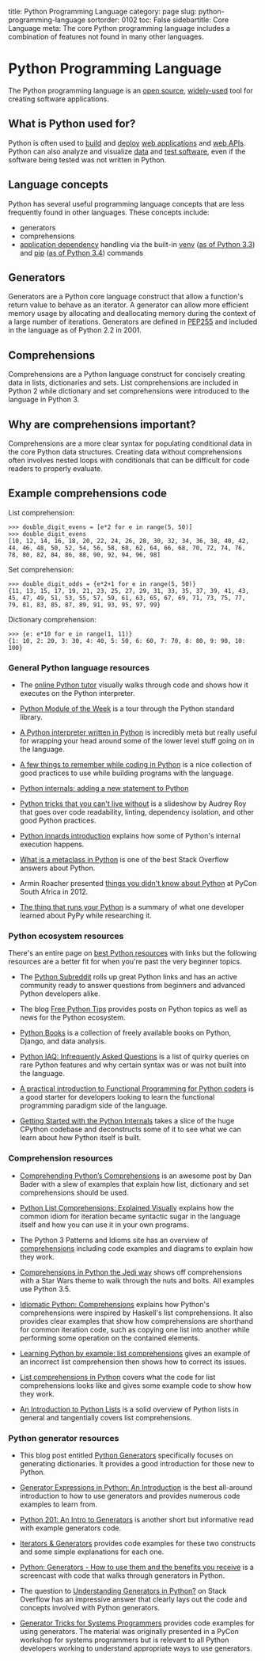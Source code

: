 title: Python Programming Language
category: page
slug: python-programming-language
sortorder: 0102
toc: False
sidebartitle: Core Language
meta: The core Python programming language includes a combination of features not found in many other languages.


# Python Programming Language
The Python programming language is an 
[open source](https://www.python.org/downloads/source/), 
[widely-used](/why-use-python.html) tool for 
creating software applications.


## What is Python used for?
Python is often used to [build](/web-frameworks.html) and [deploy](/deployment.html) 
[web applications](/web-development.html) and 
[web APIs](/application-programming-interfaces.html). Python
can also analyze and visualize [data](/data.html) 
and [test software](/testing.html), even if the software being
tested was not written in Python.


## Language concepts
Python has several useful programming language concepts that are less 
frequently found in other languages. These concepts include:

* generators
* comprehensions
* [application dependency](/application-dependencies.html) handling via 
  the built-in [venv](https://www.python.org/dev/peps/pep-0405/) 
  ([as of Python 3.3](https://docs.python.org/3/whatsnew/3.3.html)) and
  [pip](https://www.python.org/dev/peps/pep-0453/) 
  ([as of Python 3.4](https://docs.python.org/3/whatsnew/3.4.html))
  commands


## Generators
Generators are a Python core language construct that allow a function's return
value to behave as an iterator. A generator can allow more efficient 
memory usage by allocating and deallocating memory during the context of a 
large number of iterations. Generators are defined in 
[PEP255](https://www.python.org/dev/peps/pep-0255/) and included in the
language as of Python 2.2 in 2001.


## Comprehensions
Comprehensions are a Python language construct for concisely creating data
in lists, dictionaries and sets. List comprehensions are included in Python 2
while dictionary and set comprehensions were introduced to the language in
Python 3.


## Why are comprehensions important?
Comprehensions are a more clear syntax for populating conditional data in the 
core Python data structures. Creating data without comprehensions often 
involves nested loops with conditionals that can be difficult for code
readers to properly evaluate.


## Example comprehensions code
List comprehension:

    >>> double_digit_evens = [e*2 for e in range(5, 50)]
    >>> double_digit_evens
    [10, 12, 14, 16, 18, 20, 22, 24, 26, 28, 30, 32, 34, 36, 38, 40, 42, 44, 46, 48, 50, 52, 54, 56, 58, 60, 62, 64, 66, 68, 70, 72, 74, 76, 78, 80, 82, 84, 86, 88, 90, 92, 94, 96, 98]


Set comprehension:

    >>> double_digit_odds = {e*2+1 for e in range(5, 50)}
    {11, 13, 15, 17, 19, 21, 23, 25, 27, 29, 31, 33, 35, 37, 39, 41, 43, 45, 47, 49, 51, 53, 55, 57, 59, 61, 63, 65, 67, 69, 71, 73, 75, 77, 79, 81, 83, 85, 87, 89, 91, 93, 95, 97, 99}

Dictionary comprehension:
    
    >>> {e: e*10 for e in range(1, 11)}
    {1: 10, 2: 20, 3: 30, 4: 40, 5: 50, 6: 60, 7: 70, 8: 80, 9: 90, 10: 100}


### General Python language resources
* The [online Python tutor](http://www.pythontutor.com/) visually walks
  through code and shows how it executes on the Python interpreter.

* [Python Module of the Week](http://pymotw.com/2/index.html) is a tour
  through the Python standard library.

* [A Python interpreter written in Python](http://aosabook.org/en/500L/a-python-interpreter-written-in-python.html)
  is incredibly meta but really useful for wrapping your head around some
  of the lower level stuff going on in the language.

* [A few things to remember while coding in Python](http://satyajit.ranjeev.in/2012/05/17/python-a-few-things-to-remember.html)
  is a nice collection of good practices to use while building programs
  with the language. 

* [Python internals: adding a new statement to Python](http://eli.thegreenplace.net/2010/06/30/python-internals-adding-a-new-statement-to-python/)

* [Python tricks that you can't live without](http://www.slideshare.net/audreyr/python-tricks-that-you-cant-live-without)
  is a slideshow by Audrey Roy that goes over code readability, linting,
  dependency isolation, and other good Python practices.

* [Python innards introduction](http://tech.blog.aknin.name/2010/04/02/pythons-innards-introduction/)
  explains how some of Python's internal execution happens.

* [What is a metaclass in Python](http://stackoverflow.com/questions/100003/what-is-a-metaclass-in-python)
  is one of the best Stack Overflow answers about Python.

* Armin Roacher presented [things you didn't know about Python](https://speakerdeck.com/mitsuhiko/didntknow)
  at PyCon South Africa in 2012.

* [The thing that runs your Python](http://ashfall.github.io/blog/2012/10/23/the-thing-that-runs-your-python/)
  is a summary of what one developer learned about PyPy while researching it. 


### Python ecosystem resources
There's an entire page on [best Python resources](/best-python-resources.html)
with links but the following resources are a better fit for when you're past 
the very beginner topics.

* The [Python Subreddit](http://www.reddit.com/r/python) rolls up great
  Python links and has an active community ready to answer questions from
  beginners and advanced Python developers alike.

* The blog [Free Python Tips](http://freepythontips.wordpress.com/) provides
  posts on Python topics as well as news for the Python ecosystem.

* [Python Books](http://pythonbooks.revolunet.com/) is a collection of freely
  available books on Python, Django, and data analysis.

* [Python IAQ: Infrequently Asked Questions](http://norvig.com/python-iaq.html)
  is a list of quirky queries on rare Python features and why certain syntax
  was or was not built into the language.

* [A practical introduction to Functional Programming for Python coders](https://codesachin.wordpress.com/2016/04/03/a-practical-introduction-to-functional-programming-for-python-coders/)
  is a good starter for developers looking to learn the functional 
  programming paradigm side of the language.

* [Getting Started with the Python Internals](http://akaptur.com/blog/2014/08/03/getting-started-with-python-internals/)
  takes a slice of the huge CPython codebase and deconstructs some of
  it to see what we can learn about how Python itself is built.


### Comprehension resources
* [Comprehending Python’s Comprehensions](https://dbader.org/blog/list-dict-set-comprehensions-in-python#intro)
  is an awesome post by Dan Bader with a slew of examples that explain
  how list, dictionary and set comprehensions should be used.

* [Python List Comprehensions: Explained Visually](http://treyhunner.com/2015/12/python-list-comprehensions-now-in-color/)
  explains how the common idiom for iteration became syntactic sugar in
  the language itself and how you can use it in your own programs.

* The Python 3 Patterns and Idioms site has an overview of 
  [comprehensions](http://python-3-patterns-idioms-test.readthedocs.org/en/latest/Comprehensions.html)
  including code examples and diagrams to explain how they work.

* [Comprehensions in Python the Jedi way](https://gist.github.com/bearfrieze/a746c6f12d8bada03589)
  shows off comprehensions with a Star Wars theme to walk through the nuts
  and bolts. All examples use Python 3.5.

* [Idiomatic Python: Comprehensions](https://blogs.msdn.microsoft.com/pythonengineering/2016/03/14/idiomatic-python-comprehensions/)
  explains how Python's comprehensions were inspired by Haskell's list
  comprehensions. It also provides clear examples that show how comprehensions
  are shorthand for common iteration code, such as copying one list into
  another while performing some operation on the contained elements.

* [Learning Python by example: list comprehensions](http://blog.cdleary.com/2010/04/learning-python-by-example-list-comprehensions/)
  gives an example of an incorrect list comprehension then shows how to
  correct its issues.

* [List comprehensions in Python](http://www.pythonforbeginners.com/basics/list-comprehensions-in-python)
  covers what the code for list comprehensions looks like and gives some
  example code to show how they work.

* [An Introduction to Python Lists](http://effbot.org/zone/python-list.htm)
  is a solid overview of Python lists in general and tangentially covers 
  list comprehensions.


### Python generator resources
* This blog post entitled 
  [Python Generators](http://rdrewd.blogspot.com/2014/02/python-generators.html)
  specifically focuses on generating dictionaries. It provides a good 
  introduction for those new to Python.

* [Generator Expressions in Python: An Introduction](https://dbader.org/blog/python-generator-expressions#intro)
  is the best all-around introduction to how to use generators and
  provides numerous code examples to learn from.

* [Python 201: An Intro to Generators](http://www.blog.pythonlibrary.org/2014/01/27/python-201-an-intro-to-generators/)
  is another short but informative read with example generators code.

* [Iterators & Generators](http://anandology.com/python-practice-book/iterators.html)
  provides code examples for these two constructs and some simple explanations
  for each one.

* [Python: Generators - How to use them and the benefits you receive](https://www.youtube.com/watch?v=bD05uGo_sVI)
  is a screencast with code that walks through generators in Python.

* The question to [Understanding Generators in Python?](http://stackoverflow.com/questions/1756096/understanding-generators-in-python)
  on Stack Overflow has an impressive answer that clearly lays out the
  code and concepts involved with Python generators.

* [Generator Tricks for Systems Programmers](http://www.dabeaz.com/generators/)
  provides code examples for using generators. The material was originally
  presented in a PyCon workshop for systems programmers but is relevant to
  all Python developers working to understand appropriate ways to use
  generators.

